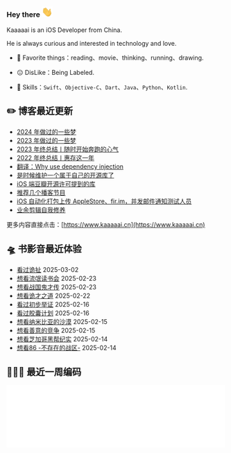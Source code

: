### Hey there <img src="https://raw.githubusercontent.com/kaaaaai/kaaaaai/master/images/hvRJCLFzcasrR4ia7z.gif" width="25px">

Kaaaaai is an iOS Developer from China.

He is always curious and interested in technology and love.

- 🕺 Favorite things：reading、movie、thinking、running、drawing.

- 😑 DisLike：Being Labeled.

- 🧰 Skills：`Swift`、`Objective-C`、`Dart`、`Java`、`Python`、`Kotlin`.

<!-- [![Kaaaaai](https://github-readme-stats.vercel.app/api/top-langs/?username=kaaaaai&layout=compact)](https://kaaaaai.cn/) -->

## ✏️ 博客最近更新

<!-- blog starts -->
- [2024 年做过的一些梦](https://www.kaaaaai.cn/dream-in-2024.html)
- [2023 年做过的一些梦](https://www.kaaaaai.cn/dream-in-2023.html)
- [2023 年终总结丨随时开始奔跑的心气](https://www.kaaaaai.cn/2024-year-end-review.html)
- [2022 年终总结丨惠存这一年](https://www.kaaaaai.cn/2023-year-end-review.html)
- [翻译：Why use dependency injection](https://www.kaaaaai.cn/translation-why-use-dependency-injection.html)
- [是时候维护一个属于自己的开源库了](https://www.kaaaaai.cn/its-time-to-build-an-open-source-library.html)
- [iOS 端豆瓣开源许可提到的库](https://www.kaaaaai.cn/ios-douban-open-source-license-mentioned-in-the-library.html)
- [推荐几个播客节目](https://www.kaaaaai.cn/recommend-a-few-podcasts.html)
- [iOS 自动化打包上传 AppleStore、fir.im，并发邮件通知测试人员](https://www.kaaaaai.cn/ios-automated-packaging-complicated-by-mail.html)
- [业余剪辑自我修养](https://www.kaaaaai.cn/amateur-clipsself-improvement.html)
<!-- blog ends -->

更多内容直接点击：[https://www.kaaaaai.cn](https://www.kaaaaai.cn)

## 🛸 书影音最近体验

<!-- douban starts -->
- [看过诡扯](http://movie.douban.com/subject/35206186/) 2025-03-02
- [想看流氓读书会](http://movie.douban.com/subject/36416346/) 2025-02-23
- [想看战国鬼才传](http://movie.douban.com/subject/5392152/) 2025-02-23
- [想看诡才之道](http://movie.douban.com/subject/35364691/) 2025-02-22
- [看过初步举证](http://movie.douban.com/subject/35861791/) 2025-02-16
- [看过胶囊计划](http://movie.douban.com/subject/35679802/) 2025-02-16
- [想看纳米比亚的沙漠](http://movie.douban.com/subject/36857198/) 2025-02-15
- [想看善意的竞争](http://movie.douban.com/subject/36782612/) 2025-02-15
- [想看芝加哥黑帮纪实](http://movie.douban.com/subject/26838179/) 2025-02-14
- [想看86 -不存在的战区-](http://movie.douban.com/subject/33392923/) 2025-02-14
<!-- douban ends -->


## 👨🏻‍💻 最近一周编码

![light](https://raw.githubusercontent.com/kaaaaai/kaaaaai/master/images/wakatime_weekly_language_stats.svg#gh-light-mode-only)

<!-- code_time starts -->

<!-- code_time ends -->

<!--
**kaaaaai/kaaaaai** is a ✨ _special_ ✨ repository because its `README.md` (this file) appears on your GitHub profile.
![Kaaaaai's github stats](https://github-readme-stats.vercel.app/api?use

<img align="right" src="https://github.com/kaaaaai/kaaaaai/blob/master/giphy.gif" alt="Illustration of Kaya speaking at a conference with coding bubbles in background" width=400px height=566px/>

Here are some ideas to get you started:

- 🔭 I’m currently working on ...
- 🌱 I’m currently learning ...
- 👯 I’m looking to collaborate on ...
- 🤔 I’m looking for help with ...
- 💬 Ask me about ...
- 📫 How to reach me: ...
- 😄 Pronouns: ...
- ⚡ Fun fact: ...
-->
